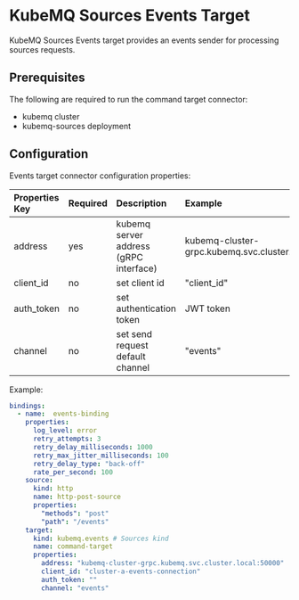 # KubeMQ Sources Events Target

KubeMQ Sources Events target provides an events sender for processing sources requests.

## Prerequisites
The following are required to run the command target connector:

- kubemq cluster
- kubemq-sources deployment


## Configuration

Events target connector configuration properties:

| Properties Key  | Required | Description                                        | Example                                              |
|:----------------|:---------|:---------------------------------------------------|:-----------------------------------------------------|
| address         | yes      | kubemq server address (gRPC interface)             | kubemq-cluster-grpc.kubemq.svc.cluster.local:50000 |
| client_id       | no       | set client id                                      | "client_id"                                          |
| auth_token      | no       | set authentication token                           | JWT token                                            |
| channel | no       | set send request default channel               |          "events"                                            |


Example:

```yaml
bindings:
  - name:  events-binding 
    properties: 
      log_level: error
      retry_attempts: 3
      retry_delay_milliseconds: 1000
      retry_max_jitter_milliseconds: 100
      retry_delay_type: "back-off"
      rate_per_second: 100
    source:
      kind: http
      name: http-post-source
      properties:
        "methods": "post"
        "path": "/events"
    target:
      kind: kubemq.events # Sources kind
      name: command-target 
      properties: 
        address: "kubemq-cluster-grpc.kubemq.svc.cluster.local:50000"
        client_id: "cluster-a-events-connection"
        auth_token: ""
        channel: "events"

```

